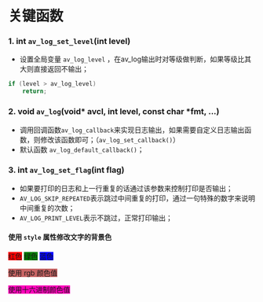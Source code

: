 # 关键函数
### 1. int `av_log_set_level`(int level)
* 设置全局变量 `av_log_level` ，在av_log输出时对等级做判断，如果等级比其大则直接返回不输出；
```c
if (level > av_log_level)
    return;
```

### 2. void `av_log`(void* avcl, int level, const char *fmt, ...)
* 调用回调函数`av_log_callback`来实现日志输出，如果需要自定义日志输出函数，则修改该函数即可；（`av_log_set_callback()`）
* 默认函数 `av_log_default_callback()`；


### 3. int `av_log_set_flag`(int flag)
* 如果要打印的日志和上一行重复的话通过该参数来控制打印是否输出；
* `AV_LOG_SKIP_REPEATED`表示跳过中间重复的打印，通过一句特殊的数字来说明中间重复的次数；
* `AV_LOG_PRINT_LEVEL`表示不跳过，正常打印输出；






#### 使用 `style` 属性修改文字的背景色

<font style="background: red">红色</font>
<font style="background: green">绿色</font>
<font style="background: blue">蓝色</font>

<font style="background: rgb(200,100,100)">使用 rgb 颜色值</font>

<font style="background: #FF00BB">使用十六进制颜色值</font>
